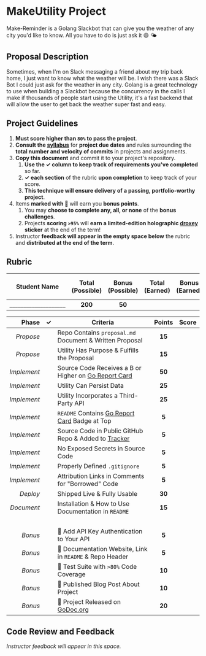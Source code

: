 <!-- proposal.md -->

# MakeUtility Project

Make-Reminder is a Golang Slackbot that can give you the weather of any city you'd like to know. All you have to do is just ask it 😄 🌤

## Proposal Description

Sometimes, when I'm on Slack messaging a friend about  my trip back home, I just want to know what the weather will be. I wish there was a Slack Bot I could just ask for the weather in any city. Golang is a great technology to use when building a Slackbot because the concurrency in the calls I make if thousands of people start using the Utility, it's a fast backend that will allow the user to get back the weather super fast and easy.

## Project Guidelines

1. **Must score higher than `80%` to pass the project**.
2.  **Consult the [syllabus](../README.md)** for **project due dates** and rules surrounding the **total number and velocity of commits** in projects and assignments.
3.  **Copy this document** and commit it to your project's repository.
    1.  **Use the ✓ column to keep track of requirements you've completed** so far.
    2.  **✓ each section** of the rubric **upon completion** to keep track of your score.
    3.  **This technique will ensure delivery of a passing, portfolio-worthy project**.
4. Items **marked with 🌟** will earn you **bonus points**.
   1. You may **choose to complete any, all, or none** of the **bonus challenges**.
   2. Projects **scoring `>95%`** will **earn a limited-edition holographic [droxey](https://github.com/droxey) sticker** at the end of the term!
5. Instructor **feedback will appear in the empty space below** the rubric and **distributed at the end of the term**.

## Rubric

| Student Name      | Total<br>(Possible) | Bonus<br>(Possible) | Total<br>(Earned) | Bonus<br>(Earned) | Final Score<br>(Points) | Final % |
| ----------------- | :-----------------: | :-----------------: | :---------------: | :---------------: | :---------------------: | :-----: |
| ____________________ |       **200**       |        **50**       |                   |                   |                         |         |

|       Phase |  ✓  | Criteria                                                                            | Points | Score |
| ----------: | :-: | ----------------------------------------------------------------------------------- | :----: | :---: |
|   _Propose_ |     | Repo Contains `proposal.md` Document & Written Proposal                             | **15** |       |
|   _Propose_ |     | Utility Has Purpose & Fulfills the Proposal                                         | **15** |       |
| _Implement_ |     | Source Code Receives a B or Higher on [Go Report Card](https://goreportcard.com)    | **50** |       |
| _Implement_ |     | Utility Can Persist Data                                                            | **25** |       |
| _Implement_ |     | Utility Incorporates a Third-Party API                                              | **25** |       |
| _Implement_ |     | `README` Contains [Go Report Card](https://goreportcard.com) Badge at Top           |  **5** |       |
| _Implement_ |     | Source Code in Public GitHub Repo & Added to [Tracker](https://make.sc/trackbew2.5) |  **5** |       |
| _Implement_ |     | No Exposed Secrets in Source Code                                                   |  **5** |       |
| _Implement_ |     | Properly Defined `.gitignore`                                                       |  **5** |       |
| _Implement_ |     | Attribution Links in Comments for "Borrowed" Code                                   |  **5** |       |
|    _Deploy_ |     | Shipped Live & Fully Usable                                                         | **30** |       |
|  _Document_ |     | Installation & How to Use Documentation in `README`                                 | **15** |       |
|             |     | &nbsp;                                                                              |        |       |
|     _Bonus_ |     | 🌟 Add API Key Authentication to Your API                                           | **5**  |       |
|     _Bonus_ |     | 🌟 Documentation Website, Link in `README` & Repo Header                            | **5**  |       |
|     _Bonus_ |     | 🌟 Test Suite with `>80%` Code Coverage                                             | **10** |       |
|     _Bonus_ |     | 🌟 Published Blog Post About Project                                                | **10** |       |
|     _Bonus_ |     | 🌟 Project Released on [GoDoc.org](https://godoc.org)                               | **20** |       |

## Code Review and Feedback

_Instructor feedback will appear in this space._
